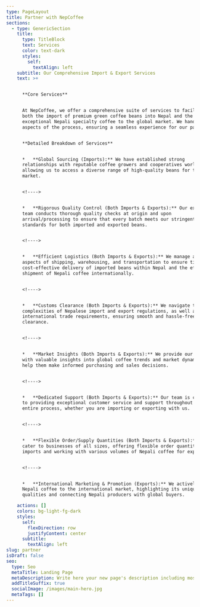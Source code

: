 ```yaml
---
type: PageLayout
title: Partner with NepCoffee
sections:
  - type: GenericSection
    title:
      type: TitleBlock
      text: Services
      color: text-dark
      styles:
        self:
          textAlign: left
    subtitle: Our Comprehensive Import & Export Services
    text: >+


      **Core Services**


      At NepCoffee, we offer a comprehensive suite of services to facilitate
      both the import of premium green coffee beans into Nepal and the export of
      exceptional Nepali specialty coffee to the global market. We handle all
      aspects of the process, ensuring a seamless experience for our partners.


      **Detailed Breakdown of Services**


      *   **Global Sourcing (Imports):** We have established strong
      relationships with reputable coffee growers and cooperatives worldwide,
      allowing us to access a diverse range of high-quality beans for the Nepali
      market.


      <!---->


      *   **Rigorous Quality Control (Both Imports & Exports):** Our experienced
      team conducts thorough quality checks at origin and upon
      arrival/processing to ensure that every batch meets our stringent
      standards for both imported and exported beans.


      <!---->


      *   **Efficient Logistics (Both Imports & Exports):** We manage all
      aspects of shipping, warehousing, and transportation to ensure timely and
      cost-effective delivery of imported beans within Nepal and the efficient
      shipment of Nepali coffee internationally.


      <!---->


      *   **Customs Clearance (Both Imports & Exports):** We navigate the
      complexities of Nepalese import and export regulations, as well as
      international trade requirements, ensuring smooth and hassle-free customs
      clearance.


      <!---->


      *   **Market Insights (Both Imports & Exports):** We provide our clients
      with valuable insights into global coffee trends and market dynamics to
      help them make informed purchasing and sales decisions.


      <!---->


      *   **Dedicated Support (Both Imports & Exports):** Our team is committed
      to providing exceptional customer service and support throughout the
      entire process, whether you are importing or exporting with us.


      <!---->


      *   **Flexible Order/Supply Quantities (Both Imports & Exports):** We
      cater to businesses of all sizes, offering flexible order quantities for
      imports and working with various volumes of Nepali coffee for export.


      <!---->


      *   **International Marketing & Promotion (Exports):** We actively promote
      Nepali coffee to the international market, highlighting its unique
      qualities and connecting Nepali producers with global buyers.

    actions: []
    colors: bg-light-fg-dark
    styles:
      self:
        flexDirection: row
        justifyContent: center
      subtitle:
        textAlign: left
slug: partner
isDraft: false
seo:
  type: Seo
  metaTitle: Landing Page
  metaDescription: Write here your new page's description including most relevant keywords.
  addTitleSuffix: true
  socialImage: /images/main-hero.jpg
  metaTags: []
---
```

